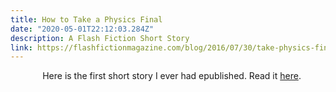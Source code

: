 ```yaml
---
title: How to Take a Physics Final
date: "2020-05-01T22:12:03.284Z"
description: A Flash Fiction Short Story
link: https://flashfictionmagazine.com/blog/2016/07/30/take-physics-final/#comments
---
```



&nbsp;&nbsp;&nbsp;&nbsp;&nbsp;&nbsp;&nbsp;&nbsp;&nbsp;&nbsp;&nbsp;&nbsp; Here is the first short story I ever had epublished. Read it [here](https://flashfictionmagazine.com/blog/2016/07/30/take-physics-final/#comments). 